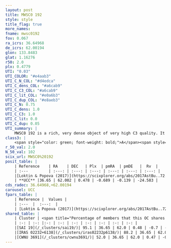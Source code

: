 ```yaml
---
layout: post
title: MWSC0 192
style: style
title_flag: true
more_names: 
fname: mwsc0192
fov: 0.067
ra_icrs: 36.64968
de_icrs: 62.00194
glon: 133.8483
glat: 1.16276
r50: 2.0
plx: 0.4779
UTI: "0.03"
UTI_COLOR: "#e4aab3"
UTI_C_N_COL: "#d4edca"
UTI_C_dens_COL: "#a6cab9"
UTI_C_C3_COL: "#a6cab9"
UTI_C_lit_COL: "#e0a6b3"
UTI_C_dup_COL: "#e8aeb3"
UTI_C_N: 0.75
UTI_C_dens: 1.0
UTI_C_C3: 1.0
UTI_C_lit: 0.0
UTI_C_dup: 0.05
UTI_summary: |
    MWSC0 192 is a rich, very dense object of very high C3 quality. It is rarely studied in the literature, with no articles listed in the last 8 years.<br><br><span style="color: #99180f; font-weight: bold;">Warning: </span>This is very likely a duplicate object, which shares a large percentage of members with at least one previously reported entry.
class3: |
    <span style="color: green; font-weight: bold;">A</span><span style="color: green; font-weight: bold;">A</span>
r_50_val: 2.0
N_50_val: 102
scix_url: MWSC0%20192
posit_table: |
    | Reference    | RA    | DEC   | Plx  | pmRA  | pmDE   |  Rv  |
    | :---         | :---: | :---: | :---: | :---: | :---: | :---: |
    |[Loktin & Popova (2017)](https://scixplorer.org/abs/2017AstBu..72..257L) | 36.645 | 61.99 | -- | 1.789 | 0.328 | -- |
    | **UCC** |36.65 | 62.002 | 0.478 | -0.689 | -0.139 | -24.583 | 
cds_radec: 36.64968,+62.00194
carousel: UCC
fpars_table: |
    | Reference |  Values |
    | :---  |  :---:  |
    | [Loktin & Popova (2017)](https://scixplorer.org/abs/2017AstBu..72..257L) | `E(B-V)=0.921, Dmod=11.501, logt=7.5` |
shared_table: |
    | Cluster | <span title="Percentage of members that this OC shares with the ones listed">%</span>   | RA   | DEC   | Plx   | pmRA  | pmDE  | Rv | UTI |
    | :-: | :-: |:-: | :-: | :-: | :-: | :-: | :-: | :-: |
    |[SAI 19](/_clusters/sai19/)| 95.1 | 36.65 | 62.0 | 0.48 | -0.7 | -0.12 | -27.12 |0.55 |
    |[IRAS 02232+6138](/_clusters/iras02232p6138/)| 88.2 | 36.65 | 62.0 | 0.48 | -0.68 | -0.13 | -24.58 |0.01 |
    |[CWNU 3691](/_clusters/cwnu3691/)| 52.0 | 36.65 | 62.0 | 0.47 | -0.69 | -0.06 | -21.84 |0.02 |
---
```

